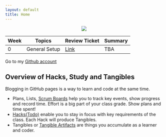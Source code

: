 ```yaml
---
layout: default
title: Home
---
```


<p align="center">
  <img src="{{ site.baseurl }}/images/Soham_Kamat_-_Am_Lit_1_Introduction_of_Me.png" />
</p>

| Week | Topics | Review Ticket | Summary |
|-|-|-|-|
| 0 | General Setup | [Link](https://github.com/Soham360/APCSA/issues/1) | TBA |

Go to my [Github account](https://github.com/Soham360)

## Overview of Hacks, Study and Tangibles
Blogging in GitHub pages is a way to learn and code at the same time. 

- Plans, Lists, [Scrum Boards](https://clickup.com/blog/scrum-board/) help you to track key events, show progress and record time.  Effort is a big part of your class grade.  Show plans and time spent!
- [Hacks(Todo)](https://levelup.gitconnected.com/six-ultimate-daily-hacks-for-every-programmer-60f5f10feae) enable you to stay in focus with key requirements of the class.  Each Hack will produce Tangibles.
- Tangibles or [Tangible Artifacts](https://en.wikipedia.org/wiki/Artifact_(software_development)) are things you accumulate as a learner and coder. 
